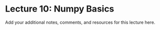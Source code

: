 # Lecture 10: Numpy Basics

Add your additional notes, comments, and resources for this lecture here.
